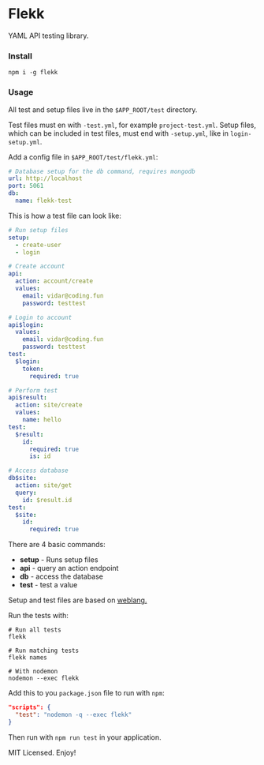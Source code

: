 # Flekk

YAML API testing library.

### Install

```
npm i -g flekk
```

### Usage

All test and setup files live in the `$APP_ROOT/test` directory.

Test files must en with `-test.yml`, for example `project-test.yml`. Setup files, which can be included in test files, must end with `-setup.yml`, like in `login-setup.yml`.

Add a config file in `$APP_ROOT/test/flekk.yml`:
```yml
# Database setup for the db command, requires mongodb
url: http://localhost
port: 5061
db:
  name: flekk-test
```

This is how a test file can look like:

```yml
# Run setup files
setup:
  - create-user
  - login

# Create account
api:
  action: account/create
  values:
    email: vidar@coding.fun
    password: testtest

# Login to account
api$login:
  values:
    email: vidar@coding.fun
    password: testtest
test:
  $login:
    token:
      required: true

# Perform test
api$result:
  action: site/create
  values:
    name: hello
test:
  $result:
    id:
      required: true
      is: id

# Access database
db$site:
  action: site/get
  query:
    id: $result.id
test:
  $site:
    id:
      required: true
```

There are 4 basic commands:

* __setup__ - Runs setup files
* __api__   - query an action endpoint
* __db__    - access the database
* __test__  - test a value

Setup and test files are based on [weblang.](https://github.com/eldoy/weblang)

Run the tests with:
```
# Run all tests
flekk

# Run matching tests
flekk names

# With nodemon
nodemon --exec flekk
```

Add this to you `package.json` file to run with `npm`:
```json
"scripts": {
  "test": "nodemon -q --exec flekk"
}
```
Then run with `npm run test` in your application.

MIT Licensed. Enjoy!
